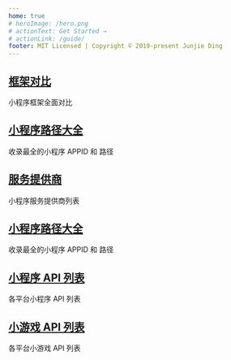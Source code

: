 ```yaml
---
home: true
# heroImage: /hero.png
# actionText: Get Started →
# actionLink: /guide/
footer: MIT Licensed | Copyright © 2019-present Junjie Ding
---
```


<div class="features">
  <div class="feature">
    <h2><a href="/eco/framework">框架对比</a> </h2>
    <p>小程序框架全面对比</p>
  </div>
    <div class="feature">
    <h2><a href="/appid">小程序路径大全</a> </h2>
    <p>收录最全的小程序 APPID 和 路径</p>
  </div>
  <div class="feature">
    <h2><a href="/eco/vender">服务提供商</a></h2>
    <p>小程序服务提供商列表</p>
  </div>

  <div class="feature">
    <h2><a href="/appid">小程序路径大全</a> </h2>
    <p>收录最全的小程序 APPID 和 路径</p>
  </div>
   <div class="feature">
    <h2><a href="/doc/api">小程序 API 列表</a></h2>
    <p>各平台小程序 API 列表</p>
  </div>
   <div class="feature">
    <h2><a href="/doc/game">小游戏 API 列表</a></h2>
    <p>各平台小游戏 API 列表</p>
  </div>

</div>
